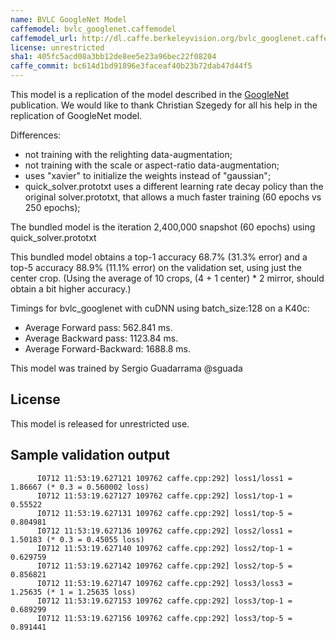 ```yaml
---
name: BVLC GoogleNet Model
caffemodel: bvlc_googlenet.caffemodel
caffemodel_url: http://dl.caffe.berkeleyvision.org/bvlc_googlenet.caffemodel
license: unrestricted
sha1: 405fc5acd08a3bb12de8ee5e23a96bec22f08204
caffe_commit: bc614d1bd91896e3faceaf40b23b72dab47d44f5
---
```


This model is a replication of the model described in the [GoogleNet](http://arxiv.org/abs/1409.4842) publication. We would like to thank Christian Szegedy for all his help in the replication of GoogleNet model.

Differences:
- not training with the relighting data-augmentation;
- not training with the scale or aspect-ratio data-augmentation;
- uses "xavier" to initialize the weights instead of "gaussian";
- quick_solver.prototxt uses a different learning rate decay policy than the original solver.prototxt, that allows a much faster training (60 epochs vs 250 epochs);

The bundled model is the iteration 2,400,000 snapshot (60 epochs) using quick_solver.prototxt

This bundled model obtains a top-1 accuracy 68.7% (31.3% error) and a top-5 accuracy 88.9% (11.1% error) on the validation set, using just the center crop.
(Using the average of 10 crops, (4 + 1 center) * 2 mirror, should obtain a bit higher accuracy.)

Timings for bvlc_googlenet with cuDNN using batch_size:128 on a K40c:
 - Average Forward pass: 562.841 ms.
 - Average Backward pass: 1123.84 ms.
 - Average Forward-Backward: 1688.8 ms.

This model was trained by Sergio Guadarrama @sguada

## License

This model is released for unrestricted use.

## Sample validation output

```
      I0712 11:53:19.627121 109762 caffe.cpp:292] loss1/loss1 = 1.86667 (* 0.3 = 0.560002 loss)
      I0712 11:53:19.627127 109762 caffe.cpp:292] loss1/top-1 = 0.55522
      I0712 11:53:19.627131 109762 caffe.cpp:292] loss1/top-5 = 0.804981
      I0712 11:53:19.627136 109762 caffe.cpp:292] loss2/loss1 = 1.50183 (* 0.3 = 0.45055 loss)
      I0712 11:53:19.627140 109762 caffe.cpp:292] loss2/top-1 = 0.629759
      I0712 11:53:19.627142 109762 caffe.cpp:292] loss2/top-5 = 0.856821
      I0712 11:53:19.627147 109762 caffe.cpp:292] loss3/loss3 = 1.25635 (* 1 = 1.25635 loss)
      I0712 11:53:19.627153 109762 caffe.cpp:292] loss3/top-1 = 0.689299
      I0712 11:53:19.627156 109762 caffe.cpp:292] loss3/top-5 = 0.891441
```
